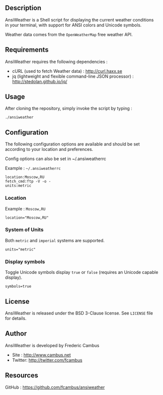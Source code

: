## Description

AnsiWeather is a Shell script for displaying the current weather conditions in your
terminal, with support for ANSI colors and Unicode symbols.

Weather data comes from the `OpenWeatherMap` free weather API.

## Requirements

AnsiWeather requires the following dependencies : 

- cURL (used to fetch Weather data) : http://curl.haxx.se
- jq (lightweight and flexible command-line JSON processor) : http://stedolan.github.io/jq/

## Usage

After cloning the repository, simply invoke the script by typing :

	./ansiweather

## Configuration

The following configuration options are available and should be set according
to your location and preferences.

Config options can also be set in ~/.ansiweatherrc

Example : `~/.ansiweatherrc`

	location:Moscow,RU
	fetch_cmd:ftp -V -o -
	units:metric
        

### Location

Example : `Moscow,RU`

	location="Moscow,RU"

### System of Units

Both `metric` and `imperial` systems are supported.

	units="metric"

### Display symbols

Toggle Unicode symbols display `true` or `false` (requires an Unicode capable display).

	symbols=true

## License

AnsiWeather is released under the BSD 3-Clause license. See `LICENSE` file
for details.

## Author

AnsiWeather is developed by Frederic Cambus

- Site : http://www.cambus.net
- Twitter: http://twitter.com/fcambus

## Resources

GitHub : https://github.com/fcambus/ansiweather
